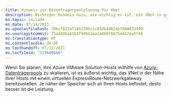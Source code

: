 ```yaml
---
title: Hinweis zur Datenträgerpoolplanung für VNet
description: Wichtiger Hinweis dazu, wie wichtig es ist, ein VNet in geringerer Entfernung zu Azure VMware Solution-Hosts bereitzustellen.
ms.topic: include
ms.date: 07/14/2021
ms.openlocfilehash: 39bcf823a71852396c1c05db4902abf000433499
ms.sourcegitcommit: 75ad40bab1b3f90bb2ea2a489f8875d4b2da57e4
ms.translationtype: HT
ms.contentlocale: de-DE
ms.lasthandoff: 07/12/2021
ms.locfileid: "113640568"
---
```

Wenn Sie planen, Ihre Azure VMware Solution-Hosts mithilfe von [Azure-Datenträgerpools](../../virtual-machines/disks-pools.md) zu skalieren, ist es äußerst wichtig, das VNet in der Nähe Ihrer Hosts mit einem virtuellen ExpressRoute-Netzwerkgateway bereitzustellen.  Je näher der Speicher sich an Ihren Hosts befindet, desto besser ist die Leistung.